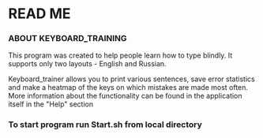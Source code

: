 # READ ME #

### ABOUT KEYBOARD_TRAINING ###

This program was created to help people learn how to type blindly. It supports only two layouts - English and Russian.

Keyboard_trainer allows you to print various sentences, save error statistics and make a heatmap of the keys on which mistakes are made most often. More information about the functionality can be found in the application itself in the "Help" section

### To start program run Start.sh from local directory ####